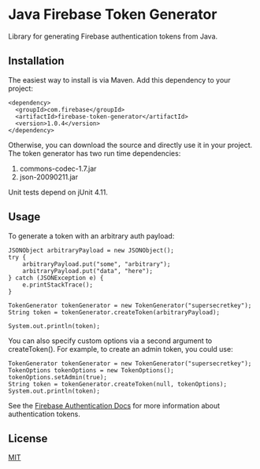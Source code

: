 # Java Firebase Token Generator

Library for generating Firebase authentication tokens from Java.

## Installation
The easiest way to install is via Maven. Add this dependency to your project:

```
<dependency>
  <groupId>com.firebase</groupId>
  <artifactId>firebase-token-generator</artifactId>
  <version>1.0.4</version>
</dependency>
```

Otherwise, you can download the source and directly use it in your project. The
token generator has two run time dependencies:

1. commons-codec-1.7.jar
2. json-20090211.jar

Unit tests depend on jUnit 4.11.

## Usage
To generate a token with an arbitrary auth payload:

```
JSONObject arbitraryPayload = new JSONObject();
try {
    arbitraryPayload.put("some", "arbitrary");
    arbitraryPayload.put("data", "here");
} catch (JSONException e) {
    e.printStackTrace();
}   
    
TokenGenerator tokenGenerator = new TokenGenerator("supersecretkey");
String token = tokenGenerator.createToken(arbitraryPayload);
    
System.out.println(token);
```

You can also specify custom options via a second argument to createToken().  For example, to create an admin token, you could use:

```
TokenGenerator tokenGenerator = new TokenGenerator("supersecretkey");
TokenOptions tokenOptions = new TokenOptions();
tokenOptions.setAdmin(true);
String token = tokenGenerator.createToken(null, tokenOptions);
System.out.println(token);
```

See the [Firebase Authentication Docs](https://www.firebase.com/docs/security/authentication.html) for more information about authentication tokens.

License
-------
[MIT](http://firebase.mit-license.org)
